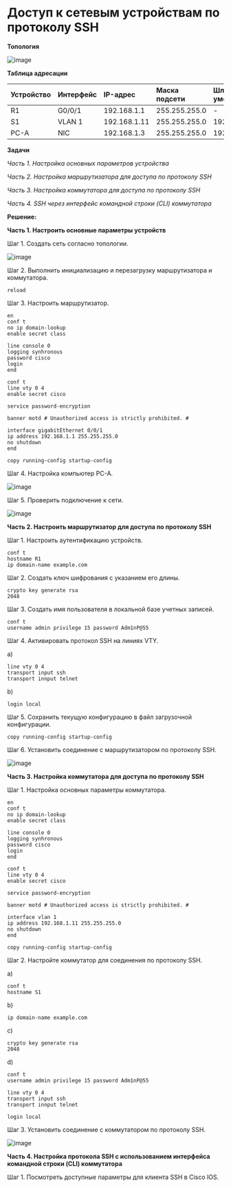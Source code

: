 # Доступ к сетевым устройствам по протоколу SSH

**Топология**

![image](https://user-images.githubusercontent.com/84719218/158599502-e680e4e0-734a-4579-8bef-ec243121d2e8.png)

**Таблица адресации**

| Устройство    | Интерфейс          | IP-адрес        |Маска подсети      |Шлюз по умолчанию |
| :-------------|:------------------ | :-------------- |:------------------|:-----------------|
| R1            | G0/0/1             | 192.168.1.1     | 255.255.255.0     |-                 |
| S1            | VLAN 1             | 192.168.1.11    | 255.255.255.0     | 192.168.1.1      |
| PC-A          | NIC                | 192.168.1.3     | 255.255.255.0     | 192.168.1.1      |

**Задачи**

*Часть 1. Настройка основных параметров устройства*

*Часть 2. Настройка маршрутизатора для доступа по протоколу SSH*

*Часть 3. Настройка коммутатора для доступа по протоколу SSH*

*Часть 4. SSH через интерфейс командной строки (CLI) коммутатора*

**Решение:**

**Часть 1. Настроить основные параметры устройств**

Шаг 1. Создать сеть согласно топологии.

![image](https://user-images.githubusercontent.com/84719218/158602705-dd685c8f-1c35-4aaa-a654-ab047a5f5495.png)

Шаг 2. Выполнить инициализацию и перезагрузку маршрутизатора и коммутатора.

```
reload
```

Шаг 3. Настроить маршрутизатор.

```
en
conf t
no ip domain-lookup
enable secret class
```

```
line console 0
logging synhronous
password cisco
login
end
```

```
conf t
line vty 0 4
enable secret cisco
```

```
service password-encryption
```

```
banner motd # Unauthorized access is strictly prohibited. #
```

```
interface gigabitEthernet 0/0/1
ip address 192.168.1.1 255.255.255.0
no shutdown
end
```

```
copy running-config startup-config
```

Шаг 4. Настройка компьютер PC-A.

![image](https://user-images.githubusercontent.com/84719218/158607709-f666eb4e-2a58-4c5b-a685-d7410090fb83.png)

Шаг 5. Проверить подключение к сети.

![image](https://user-images.githubusercontent.com/84719218/158608029-c1d369fa-a7f5-45a7-a8b7-e2c6dc00e0ae.png)

**Часть 2. Настроить маршрутизатор для доступа по протоколу SSH**

Шаг 1. Настроить аутентификацию устройств.

```
conf t
hostname R1
ip domain-name example.com
```

Шаг 2. Создать ключ шифрования с указанием его длины.

```
crypto key generate rsa
2048
```

Шаг 3. Создать имя пользователя в локальной базе учетных записей.

```
conf t
username admin privilege 15 password Adm1nP@55
```

Шаг 4. Активировать протокол SSH на линиях VTY.

a)
```
line vty 0 4
transport input ssh
transport innput telnet
```

b)
```
login local
```

Шаг 5. Сохранить текущую конфигурацию в файл загрузочной конфигурации.

```
copy running-config startup-config
```

Шаг 6. Установить соединение с маршрутизатором по протоколу SSH.

![image](https://user-images.githubusercontent.com/84719218/158615633-3b2eb75b-001d-4c7f-8cb9-f145ed1d559d.png)

**Часть 3. Настройка коммутатора для доступа по протоколу SSH**

Шаг 1. Настройка основных параметры коммутатора.

```
en
conf t
no ip domain-lookup
enable secret class
```

```
line console 0
logging synhronous
password cisco
login
end
```

```
conf t
line vty 0 4
enable secret cisco
```

```
service password-encryption
```

```
banner motd # Unauthorized access is strictly prohibited. #
```

```
interface vlan 1
ip address 192.168.1.11 255.255.255.0
no shutdown
end
```

```
copy running-config startup-config
```

Шаг 2. Настройте коммутатор для соединения по протоколу SSH.

a)
```
conf t
hostname S1
```

b)
```
ip domain-name example.com
```

c)
```
crypto key generate rsa
2048
```

d)
```
conf t
username admin privilege 15 password Adm1nP@55
```

```
line vty 0 4
transport input ssh
transport innput telnet
```

```
login local
```

Шаг 3. Установить соединение с коммутатором по протоколу SSH.

![image](https://user-images.githubusercontent.com/84719218/158619675-2122e992-54f0-4429-88aa-6d06520fac83.png)

**Часть 4. Настройка протокола SSH с использованием интерфейса командной строки (CLI) коммутатора**

Шаг 1. Посмотреть доступные параметры для клиента SSH в Cisco IOS.

